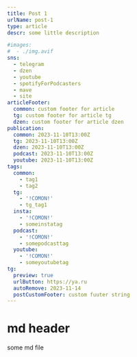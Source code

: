 ```yaml
---
title: Post 1
urlName: post-1
type: article
descr: some little description

#images:
#  - ./img.avif
sns:
  - telegram
  - dzen
  - youtube
  - spotifyForPodcasters
  - mave
  - site
articleFooter:
  common: custom footer for article
  tg: custom footer for article tg
  dzen: custom footer for article dzen
publication:
  common: 2023-11-10T13:00Z
  tg: 2023-11-10T13:00Z
  dzen: 2023-11-10T13:00Z
  podcast: 2023-11-10T13:00Z
  youtube: 2023-11-10T13:00Z
tags:
  common:
    - tag1
    - tag2
  tg:
    - '!COMON!'
    - tg_tag1
  insta:
    - '!COMON!'
    - someinstatag
  podcast:
    - '!COMON!'
    - somepodcasttag
  youtube:
    - '!COMON!'
    - someyoutubetag
tg:
  preview: true
  urlButton: https://ya.ru
  autoRemove: 2023-11-14
  postCustomFooter: custom fuuter string
---
```


# md header

some md file
